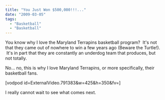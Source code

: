```yaml
---
title: "You Just Won $500,000!!!..."
date: "2009-03-05"
tags:
  - "Basketball"
  - "Basketball"
---
```


You know why I love the Maryland Terrapins basketball program?  It's not that they came out of nowhere to win a few years ago (Beware the Turtle!).  It's in part that they are constantly an underdog team that produces, but not totally.  

No... no, this is why I love Maryland Terrapins, or more specifically, their basketball fans.

\[vodpod id=ExternalVideo.791383&w=425&h=350&fv=\]

I really cannot wait to see what comes next.
